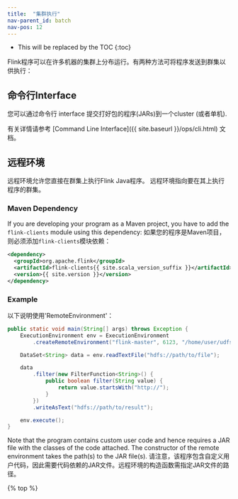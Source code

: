 ```yaml
---
title:  "集群执行"
nav-parent_id: batch
nav-pos: 12
---
```

<!--
Licensed to the Apache Software Foundation (ASF) under one
or more contributor license agreements.  See the NOTICE file
distributed with this work for additional information
regarding copyright ownership.  The ASF licenses this file
to you under the Apache License, Version 2.0 (the
"License"); you may not use this file except in compliance
with the License.  You may obtain a copy of the License at

  http://www.apache.org/licenses/LICENSE-2.0

Unless required by applicable law or agreed to in writing,
software distributed under the License is distributed on an
"AS IS" BASIS, WITHOUT WARRANTIES OR CONDITIONS OF ANY
KIND, either express or implied.  See the License for the
specific language governing permissions and limitations
under the License.
-->

* This will be replaced by the TOC
{:toc}

Flink程序可以在许多机器的集群上分布运行。有两种方法可将程序发送到群集以供执行：

## 命令行Interface

您可以通过命令行 interface 提交打好包的程序(JARs)到一个cluster
(或者单机).

有关详情请参考 [Command Line Interface]({{ site.baseurl }}/ops/cli.html) 文档。

## 远程环境

远程环境允许您直接在群集上执行Flink Java程序。
远程环境指向要在其上执行程序的群集。

### Maven Dependency

If you are developing your program as a Maven project, you have to add the
`flink-clients` module using this dependency:
如果您的程序是Maven项目，则必须添加`flink-clients`模块依赖：

~~~xml
<dependency>
  <groupId>org.apache.flink</groupId>
  <artifactId>flink-clients{{ site.scala_version_suffix }}</artifactId>
  <version>{{ site.version }}</version>
</dependency>
~~~

### Example

以下说明使用'RemoteEnvironment'：

~~~java
public static void main(String[] args) throws Exception {
    ExecutionEnvironment env = ExecutionEnvironment
        .createRemoteEnvironment("flink-master", 6123, "/home/user/udfs.jar");

    DataSet<String> data = env.readTextFile("hdfs://path/to/file");

    data
        .filter(new FilterFunction<String>() {
            public boolean filter(String value) {
                return value.startsWith("http://");
            }
        })
        .writeAsText("hdfs://path/to/result");

    env.execute();
}
~~~

Note that the program contains custom user code and hence requires a JAR file with
the classes of the code attached. The constructor of the remote environment
takes the path(s) to the JAR file(s).
请注意，该程序包含自定义用户代码，因此需要代码依赖的JAR文件。远程环境的构造函数需指定JAR文件的路径。

{% top %}
